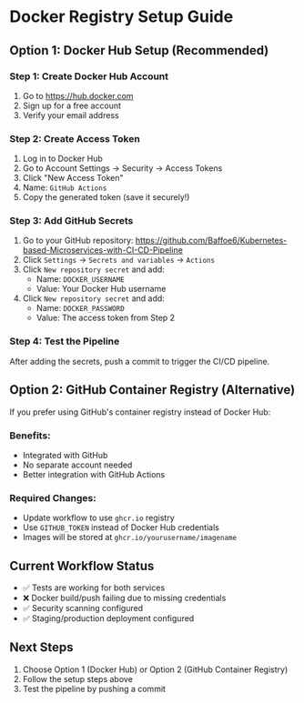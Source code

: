 # Docker Registry Setup Guide

## Option 1: Docker Hub Setup (Recommended)

### Step 1: Create Docker Hub Account
1. Go to https://hub.docker.com
2. Sign up for a free account
3. Verify your email address

### Step 2: Create Access Token
1. Log in to Docker Hub
2. Go to Account Settings → Security → Access Tokens
3. Click "New Access Token"
4. Name: `GitHub Actions`
5. Copy the generated token (save it securely!)

### Step 3: Add GitHub Secrets
1. Go to your GitHub repository: https://github.com/Baffoe6/Kubernetes-based-Microservices-with-CI-CD-Pipeline
2. Click `Settings` → `Secrets and variables` → `Actions`
3. Click `New repository secret` and add:
   - Name: `DOCKER_USERNAME`
   - Value: Your Docker Hub username
4. Click `New repository secret` and add:
   - Name: `DOCKER_PASSWORD` 
   - Value: The access token from Step 2

### Step 4: Test the Pipeline
After adding the secrets, push a commit to trigger the CI/CD pipeline.

## Option 2: GitHub Container Registry (Alternative)

If you prefer using GitHub's container registry instead of Docker Hub:

### Benefits:
- Integrated with GitHub
- No separate account needed
- Better integration with GitHub Actions

### Required Changes:
- Update workflow to use `ghcr.io` registry
- Use `GITHUB_TOKEN` instead of Docker Hub credentials
- Images will be stored at `ghcr.io/yourusername/imagename`

## Current Workflow Status
- ✅ Tests are working for both services
- ❌ Docker build/push failing due to missing credentials
- ✅ Security scanning configured
- ✅ Staging/production deployment configured

## Next Steps
1. Choose Option 1 (Docker Hub) or Option 2 (GitHub Container Registry)
2. Follow the setup steps above
3. Test the pipeline by pushing a commit

